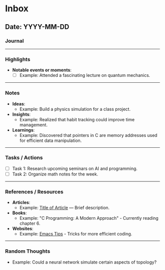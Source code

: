 # Inbox

## Date: YYYY-MM-DD

### Journal


---

### Highlights
- **Notable events or moments**: 
  - [ ] Example: Attended a fascinating lecture on quantum mechanics.

---

### Notes
- **Ideas**: 
  - Example: Build a physics simulation for a class project.
- **Insights**:
  - Example: Realized that habit tracking could improve time management.
- **Learnings**:
  - Example: Discovered that pointers in C are memory addresses used for efficient data manipulation.

---

### Tasks / Actions
- [ ] Task 1: Research upcoming seminars on AI and programming.
- [ ] Task 2: Organize math notes for the week.

---

### References / Resources
- **Articles**: 
  - Example: [Title of Article](https://example.com) — Brief description.
- **Books**:
  - Example: "C Programming: A Modern Approach" - Currently reading chapter 6.
- **Websites**:
  - Example: [Emacs Tips](https://emacs-tips.com) - Tricks for more efficient coding.

---

### Random Thoughts
- Example: Could a neural network simulate certain aspects of topology?


